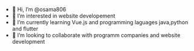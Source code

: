 - 👋 Hi, I’m @osama806
- 👀 I’m interested in website developement
- 🌱 I’m currently learning Vue.js and programming laguages java,python and flutter
- 💞️ I’m looking to collaborate with programm companies and website development

<!---
osama806/osama806 is a ✨ special ✨ repository because its `README.md` (this file) appears on your GitHub profile.
You can click the Preview link to take a look at your changes.
--->
